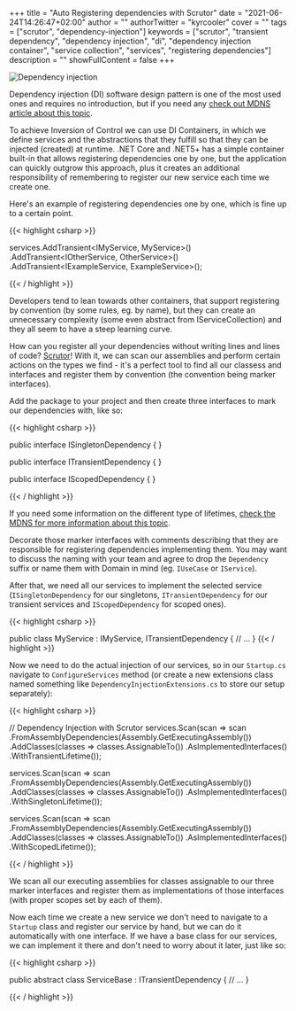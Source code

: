 +++
title = "Auto Registering dependencies with Scrutor"
date = "2021-06-24T14:26:47+02:00"
author = ""
authorTwitter = "kyrcooler"
cover = ""
tags = ["scrutor", "dependency-injection"]
keywords = ["scrutor", "transient dependency", "dependency injection", "di", "dependency injection container", "service collection", "services", "registering dependencies"]
description = ""
showFullContent = false
+++

![Dependency injection](https://i.imgur.com/HXCKL5l.png)

Dependency injection (DI) software design pattern is one of the most used ones and requires no introduction, but if you need any [check out MDNS article about this topic](https://docs.microsoft.com/en-us/aspnet/core/fundamentals/dependency-injection). 

To achieve Inversion of Control we can use DI Containers, in which we define services and the abstractions that they fulfill so that they can be injected (created) at runtime. .NET Core and .NET5+ has a simple container built-in that allows registering dependencies one by one, but the application can quickly outgrow this approach, plus it creates an additional responsibility of remembering to register our new service each time we create one.

Here's an example of registering dependencies one by one, which is fine up to a certain point.

{{< highlight csharp >}}

services.AddTransient<IMyService, MyService>()
                .AddTransient<IOtherService, OtherService>()
                .AddTransient<IExampleService, ExampleService>();

{{< / highlight >}}

Developers tend to lean towards other containers, that support registering by convention (by some rules, eg. by name), but they can create an unnecessary complexity (some even abstract from IServiceCollection) and they all seem to have a steep learning curve.

How can you register all your dependencies without writing lines and lines of code? [Scrutor](https://www.nuget.org/packages/Scrutor/)! With it, we can scan our assemblies and perform certain actions on the types we find - it's a perfect tool to find all our classess and interfaces and register them by convention (the convention being marker interfaces).

Add the package to your project and then  create three interfaces to mark our dependencies with, like so:

{{< highlight csharp >}}

public interface ISingletonDependency { }

public interface ITransientDependency { }

public interface IScopedDependency { }

{{< / highlight >}}

If you need some information on the different type of lifetimes, [check the MDNS for more information about this topic](https://docs.microsoft.com/en-us/aspnet/core/fundamentals/dependency-injection?view=aspnetcore-5.0#lifetime-and-registration-options).

Decorate those marker interfaces with comments describing that they are responsible for registering dependencies implementing them. You may want to discuss the naming with your team and agree to drop the `Dependency` suffix or name them with Domain in mind (eg. `IUseCase` or `IService`).

After that, we need all our services to implement the selected service (`ISingletonDependency` for our singletons, `ITransientDependency` for our transient services and `IScopedDependency` for scoped ones).

{{< highlight csharp >}}

public class MyService : IMyService, ITransientDependency 
{
    // ...
}
{{< / highlight >}}

Now we need to do the actual injection of our services, so in our `Startup.cs` navigate to `ConfigureServices` method (or create a new extensions class named something like `DependencyInjectionExtensions.cs` to store our setup separately):

{{< highlight csharp >}}

// Dependency Injection with Scrutor
services.Scan(scan => scan
    .FromAssemblyDependencies(Assembly.GetExecutingAssembly())
    .AddClasses(classes => 
        classes.AssignableTo<ITransientDependency>())
    .AsImplementedInterfaces()
    .WithTransientLifetime());

services.Scan(scan => scan
    .FromAssemblyDependencies(Assembly.GetExecutingAssembly())
    .AddClasses(classes => 
        classes.AssignableTo<ISingletonDependency>())
    .AsImplementedInterfaces()
    .WithSingletonLifetime());

services.Scan(scan => scan
    .FromAssemblyDependencies(Assembly.GetExecutingAssembly())
    .AddClasses(classes => 
        classes.AssignableTo<IScopedDependency>())
    .AsImplementedInterfaces()
    .WithScopedLifetime());

{{< / highlight >}}

We scan all our executing assemblies for classes assignable to our three marker interfaces and register them as implementations of those interfaces (with proper scopes set by each of them). 

Now each time we create a new service we don't need to navigate to a `Startup` class and register our service by hand, but we can do it automatically with one interface. If we have a base class for our services, we can implement it there and don't need to worry about it later, just like so:

{{< highlight csharp >}}

public abstract class ServiceBase : ITransientDependency 
{
    // ...
}

{{< / highlight >}}